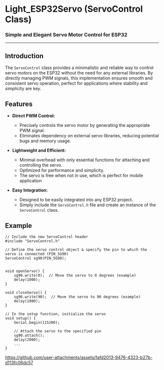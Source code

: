 # Light_ESP32Servo (ServoControl Class)

### Simple and Elegant Servo Motor Control for ESP32

---

## Introduction

The `ServoControl` class provides a minimalistic and reliable way to control servo motors on the ESP32 without the need for any external libraries. By directly managing PWM signals, this implementation ensures smooth and consistent servo operation, perfect for applications where stability and simplicity are key.

## Features

- **Direct PWM Control:**
  - Precisely controls the servo motor by generating the appropriate PWM signal.
  - Eliminates dependency on external servo libraries, reducing potential bugs and memory usage.

- **Lightweight and Efficient:**
  - Minimal overhead with only essential functions for attaching and controlling the servo.
  - Optimized for performance and simplicity.
  - The servo is free when not in use, which is perfect for mobile application

- **Easy Integration:**
  - Designed to be easily integrated into any ESP32 project.
  - Simply include the `ServoControl.h` file and create an instance of the `ServoControl` class.

## Example

```
// Include the new ServoControl header
#include "ServoControl.h"

// Define the servo control object & specify the pin to which the servo is connected (PIN_SG90)
ServoControl sg90(PIN_SG90);


void openServo() {
    sg90.write(0);  // Move the servo to 0 degrees (example)
    delay(1000);
}

void closeServo() {
    sg90.write(90);  // Move the servo to 90 degrees (example)
    delay(1000);
}

// In the setup function, initialize the servo
void setup() {
    Serial.begin(115200);
    
    // Attach the servo to the specified pin
    sg90.attach();
    delay(2000);
    ...
}

```


https://github.com/user-attachments/assets/fafd2013-9476-4323-b27b-d113fc06dc57



